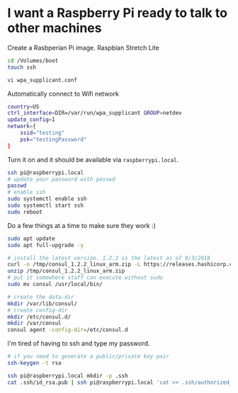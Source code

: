 # I want a Raspberry Pi ready to talk to other machines

Create a Rasbperian Pi image. Raspbian Stretch Lite

```bash
cd /Volumes/boot
touch ssh
```

```bash
vi wpa_supplicant.conf
```

Automatically connect to Wifi network

```bash
country=US
ctrl_interface=DIR=/var/run/wpa_supplicant GROUP=netdev
update_config=1
network={
    ssid="testing"
    psk="testingPassword"
}
```

Turn it on and it should be available via `raspberrypi.local`.

```bash
ssh pi@raspberrypi.local
# update your password with passwd
passwd
# enable ssh
sudo systemctl enable ssh
sudo systemctl start ssh
sudo reboot
```

Do a few things at a time to make sure they work :)

```bash
sudo apt update
sudo apt full-upgrade -y
```

```bash
# install the latest version. 1.2.2 is the latest as of 9/3/2018
curl -o /tmp/consul_1.2.2_linux_arm.zip -L https://releases.hashicorp.com/consul/1.2.2/consul_1.2.2_linux_arm.zip
unzip /tmp/consul_1.2.2_linux_arm.zip
# put it somewhere staff can execute without sudo
sudo mv consul /usr/local/bin/
```

```bash
# create the data-dir
mkdir /var/lib/consul/
# create config-dir
mkdir /etc/consul.d/
mkdir /var/consul
consul agent -config-dir=/etc/consul.d
```

I'm tired of having to ssh and type my password.

```bash
# if you need to generate a public/private key pair
ssh-keygen -t rsa

```

```bash
ssh pi@raspberrypi.local mkdir -p .ssh
cat .ssh/id_rsa.pub | ssh pi@raspberrypi.local 'cat >> .ssh/authorized_keys'
```

<script server>
    export default {
        layout: './layouts/post.html',
        image: '',
        title: 'Setup a Raspberry Pi',
        excerpt: 'Ready to talk.',
        shouldPublish: true,
        uri: '/blog/2018/setup-raspberrypi.html',
        published: new Date('2018-03-01T16:43:08.111Z'),
        tags: ['experimenting'],
        uri: '/blog/2018/setup-raspberrypi.html'
    }
</script>